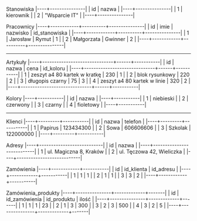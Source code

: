 Stanowiska
|----+---------------|
| id | nazwa         |
|----+---------------|
| 1  | kierownik     |
| 2  | "Wsparcie IT" |
|----+---------------|

Pracownicy
|----+------------+----------+---------------|
| id | imie       | nazwisko | id_stanowiska |
|----+------------+----------+---------------|
| 1  | Jarosław   | Rymut    | 1             |
| 2  | Małgorzata | Gwinner  | 2             |
|----+------------+----------+---------------|

********************

Artykuły
|----+------------------------------+------+-----------|
| id | nazwa                        | cena | id_koloru |
|----+------------------------------+------+-----------|
| 1  | zeszyt a4 80 kartek w kratkę | 230  | 1         |
| 2  | blok rysunkowy               | 220  | 2         |
| 3  | długopis czarny              | 75   | 3         |
| 4  | zeszyt a4 80 kartek w linie  | 320  | 2         |
|----+------------------------------+------+-----------|

Kolory
|----+-----------|
| id | nazwa     |
|----+-----------|
| 1  | niebieski |
| 2  | czerwony  |
| 3  | czarny    |
| 4  | fioletowy |
|----+-----------|

********************

Klienci
|----+---------+-----------|
| id | nazwa   | telefon   |
|----+---------+-----------|
| 1  | Papirus | 123434300 |
| 2  | Sowa    | 606606606 |
| 3  | Szkolak | 122000000 |
|----+---------+-----------|

Adresy
|----+---------------------------|
| id | nazwa                     |
|----+---------------------------|
| 1  | ul. Magiczna 8, Kraków    |
| 2  | ul. Tęczowa 42, Wieliczka |
|----+---------------------------|

Zamówienia
|----+------------+-----------|
| id | id_klienta | id_adresu |
|----+------------+-----------|
| 1  | 1          | 1         |
| 2  | 1          | 1         |
| 3  | 3          | 2         |
|----+------------+-----------|

Zamówienia_produkty
|----+---------------+-------------+-------|
| id | id_zamówienia | id_produktu | ilość |
|----+---------------+-------------+-------|
| 1  | 1             | 1           | 23    |
| 2  | 1             | 3           | 300   |
| 3  | 2             | 3           | 500   |
| 4  | 3             | 2           | 5     |
|----+---------------+-------------+-------|
